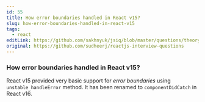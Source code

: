 ```yaml
---
id: 55
title: How error boundaries handled in React v15?
slug: how-error-boundaries-handled-in-react-v15
tags:
  - react
editLink: https://github.com/sakhnyuk/jsiq/blob/master/questions/theory/react/55.md
original: https://github.com/sudheerj/reactjs-interview-questions
---
```


### How error boundaries handled in React v15?

React v15 provided very basic support for _error boundaries_ using `unstable_handleError` method. It has been renamed to `componentDidCatch` in React v16.